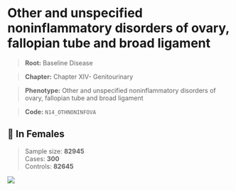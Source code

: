 # Other and unspecified noninflammatory disorders of ovary, fallopian tube and broad ligament

> **Root:** Baseline Disease  

> **Chapter:** Chapter XIV- Genitourinary  

> **Phenotype:** Other and unspecified noninflammatory disorders of ovary, fallopian tube and broad ligament  

> **Code:** `N14_OTHNONINFOVA`

## 👩 In Females  
> Sample size: **82945**  
> Cases: **300**  
> Controls: **82645**
<img src="/Disease/Figures/ALL/Incidence/N14_OTHNONINFOVA.png"/>
<CsvTable src="/public/Disease/Data/ALL/Incidence/COX_N14_OTHNONINFOVA.csv" label="🔍 View full results" />
